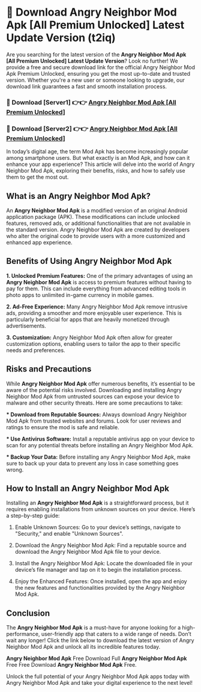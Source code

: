 # 🤖 Download Angry Neighbor Mod Apk [All Premium Unlocked] Latest Update Version (t2iq)

Are you searching for the latest version of the <strong>Angry Neighbor Mod Apk [All Premium Unlocked] Latest Update Version</strong>? Look no further! We provide a free and secure download link for the official Angry Neighbor Mod Apk Premium Unlocked, ensuring you get the most up-to-date and trusted version. Whether you're a new user or someone looking to upgrade, our download link guarantees a fast and smooth installation process.


<h3>📌 Download [Server1] 👉👉 <a href="https://hapymods.com?title=Angry+Neighbor+Mod+Apk&ref=3B1">Angry Neighbor Mod Apk [All Premium Unlocked]</a></h3>

<h3>📌 Download [Server2] 👉👉 <a href="https://hapymods.com?title=Angry+Neighbor+Mod+Apk&ref=3B1">Angry Neighbor Mod Apk [All Premium Unlocked]</a></h3>


In today’s digital age, the term Mod Apk has become increasingly popular among smartphone users. But what exactly is an Mod Apk, and how can it enhance your app experience? This article will delve into the world of Angry Neighbor Mod Apk, exploring their benefits, risks, and how to safely use them to get the most out.


<h2>What is an Angry Neighbor Mod Apk?</h2>

An <strong>Angry Neighbor Mod Apk</strong> is a modified version of an original Android application package (APK). These modifications can include unlocked features, removed ads, or additional functionalities that are not available in the standard version. Angry Neighbor Mod Apk are created by developers who alter the original code to provide users with a more customized and enhanced app experience.


<h2>Benefits of Using Angry Neighbor Mod Apk</h2>

<strong> 1. Unlocked Premium Features:</strong> One of the primary advantages of using an <strong>Angry Neighbor Mod Apk</strong> is access to premium features without having to pay for them. This can include everything from advanced editing tools in photo apps to unlimited in-game currency in mobile games.

<strong> 2. Ad-Free Experience:</strong> Many Angry Neighbor Mod Apk remove intrusive ads, providing a smoother and more enjoyable user experience. This is particularly beneficial for apps that are heavily monetized through advertisements.

<strong> 3. Customization:</strong> Angry Neighbor Mod Apk often allow for greater customization options, enabling users to tailor the app to their specific needs and preferences.


<h2>Risks and Precautions</h2>

While <strong>Angry Neighbor Mod Apk</strong> offer numerous benefits, it’s essential to be aware of the potential risks involved. Downloading and installing Angry Neighbor Mod Apk from untrusted sources can expose your device to malware and other security threats. Here are some precautions to take:

<strong> * Download from Reputable Sources:</strong> Always download Angry Neighbor Mod Apk from trusted websites and forums. Look for user reviews and ratings to ensure the mod is safe and reliable.

<strong> * Use Antivirus Software:</strong> Install a reputable antivirus app on your device to scan for any potential threats before installing an Angry Neighbor Mod Apk.

<strong> * Backup Your Data:</strong> Before installing any Angry Neighbor Mod Apk, make sure to back up your data to prevent any loss in case something goes wrong.


<h2>How to Install an Angry Neighbor Mod Apk</h2>

Installing an <strong>Angry Neighbor Mod Apk</strong> is a straightforward process, but it requires enabling installations from unknown sources on your device. Here’s a step-by-step guide:

 1. Enable Unknown Sources: Go to your device’s settings, navigate to "Security," and enable "Unknown Sources".

 2. Download the Angry Neighbor Mod Apk: Find a reputable source and download the Angry Neighbor Mod Apk file to your device.

 3. Install the Angry Neighbor Mod Apk: Locate the downloaded file in your device’s file manager and tap on it to begin the installation process.

 4. Enjoy the Enhanced Features: Once installed, open the app and enjoy the new features and functionalities provided by the Angry Neighbor Mod Apk.


<h2><strong>Conclusion</strong></h2>

The <strong>Angry Neighbor Mod Apk</strong> is a must-have for anyone looking for a high-performance, user-friendly app that caters to a wide range of needs. Don’t wait any longer! Click the link below to download the latest version of Angry Neighbor Mod Apk and unlock all its incredible features today.

<strong>Angry Neighbor Mod Apk</strong> Free Download Full <strong>Angry Neighbor Mod Apk</strong> Free Free Download <strong>Angry Neighbor Mod Apk</strong> Free.

Unlock the full potential of your Angry Neighbor Mod Apk apps today with Angry Neighbor Mod Apk and take your digital experience to the next level!